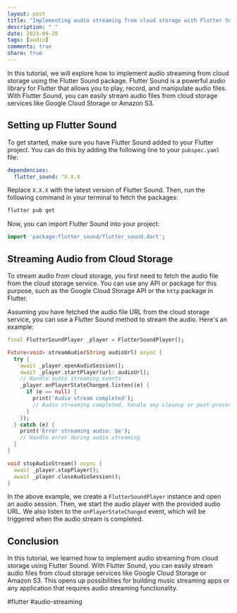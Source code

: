 ```yaml
---
layout: post
title: "Implementing audio streaming from cloud storage with Flutter Sound"
description: " "
date: 2023-09-28
tags: [audio]
comments: true
share: true
---
```


In this tutorial, we will explore how to implement audio streaming from cloud storage using the Flutter Sound package. Flutter Sound is a powerful audio library for Flutter that allows you to play, record, and manipulate audio files. With Flutter Sound, you can easily stream audio files from cloud storage services like Google Cloud Storage or Amazon S3.

## Setting up Flutter Sound

To get started, make sure you have Flutter Sound added to your Flutter project. You can do this by adding the following line to your `pubspec.yaml` file:

```yaml
dependencies:
  flutter_sound: ^X.X.X
```

Replace `X.X.X` with the latest version of Flutter Sound. Then, run the following command in your terminal to fetch the packages:

```bash
flutter pub get
```

Now, you can import Flutter Sound into your project:

```dart
import 'package:flutter_sound/flutter_sound.dart';
```

## Streaming Audio from Cloud Storage

To stream audio from cloud storage, you first need to fetch the audio file from the cloud storage service. You can use any API or package for this purpose, such as the Google Cloud Storage API or the `http` package in Flutter.

Assuming you have fetched the audio file URL from the cloud storage service, you can use a Flutter Sound method to stream the audio. Here's an example:

```dart
final FlutterSoundPlayer _player = FlutterSoundPlayer();

Future<void> streamAudio(String audioUrl) async {
  try {
    await _player.openAudioSession();
    await _player.startPlayer(url: audioUrl);
    // Handle audio streaming events
    _player.onPlayerStateChanged.listen((e) {
      if (e == null) {
        print('Audio stream completed');
        // Audio streaming completed, handle any cleanup or post-processing here
      }
    });
  } catch (e) {
    print('Error streaming audio: $e');
    // Handle error during audio streaming
  }
}

void stopAudioStream() async {
  await _player.stopPlayer();
  await _player.closeAudioSession();
}
```

In the above example, we create a `FlutterSoundPlayer` instance and open an audio session. Then, we start the audio player with the provided audio URL. We also listen to the `onPlayerStateChanged` event, which will be triggered when the audio stream is completed.

## Conclusion

In this tutorial, we learned how to implement audio streaming from cloud storage using Flutter Sound. With Flutter Sound, you can easily stream audio files from cloud storage services like Google Cloud Storage or Amazon S3. This opens up possibilities for building music streaming apps or any application that requires audio streaming functionality.

#flutter #audio-streaming